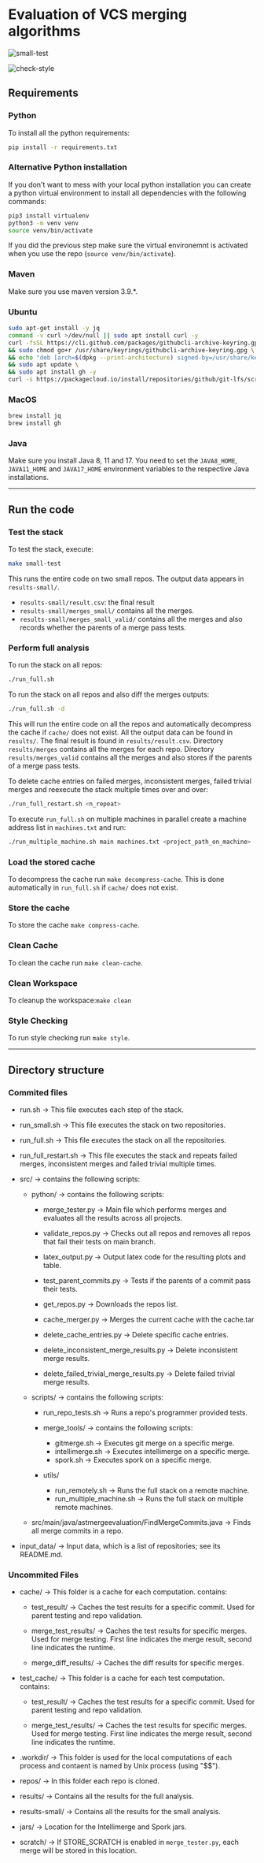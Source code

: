# Evaluation of VCS merging algorithms

![small-test](https://github.com/benedikt-schesch/AST-Merging-Evaluation/actions/workflows/small-test.yml/badge.svg)

![check-style](https://github.com/benedikt-schesch/AST-Merging-Evaluation/actions/workflows/check-style.yml/badge.svg)

## Requirements

### Python

To install all the python requirements:

```bash
pip install -r requirements.txt
```

### Alternative Python installation

If you don't want to mess with your local python installation you can create a python virtual environment to install all dependencies with the following commands:

```bash
pip3 install virtualenv
python3 -m venv venv
source venv/bin/activate
```

If you did the previous step make sure the virtual environemnt is activated when you use the repo (`source venv/bin/activate`).

### Maven

Make sure you use maven version 3.9.*.

### Ubuntu

```bash
sudo apt-get install -y jq
command -v curl >/dev/null || sudo apt install curl -y
curl -fsSL https://cli.github.com/packages/githubcli-archive-keyring.gpg | sudo dd of=/usr/share/keyrings/githubcli-archive-keyring.gpg \
&& sudo chmod go+r /usr/share/keyrings/githubcli-archive-keyring.gpg \
&& echo "deb [arch=$(dpkg --print-architecture) signed-by=/usr/share/keyrings/githubcli-archive-keyring.gpg] https://cli.github.com/packages stable main" | sudo tee /etc/apt/sources.list.d/github-cli.list > /dev/null \
&& sudo apt update \
&& sudo apt install gh -y
curl -s https://packagecloud.io/install/repositories/github/git-lfs/script.deb.sh | sudo bash
```

### MacOS

```bash
brew install jq
brew install gh
```

### Java

Make sure you install Java 8, 11 and 17. You need to set the `JAVA8_HOME`, `JAVA11_HOME` and `JAVA17_HOME` environment variables to the respective Java installations.

---

## Run the code

### Test the stack

To test the stack, execute:

```bash
make small-test
```

This runs the entire code on two small repos.
The output data appears in `results-small/`.
 * `results-small/result.csv`: the final result
 * `results-small/merges_small/` contains all the merges.
 * `results-small/merges_small_valid/` contains all the merges and also records whether the parents of a merge pass tests.

### Perform full analysis

To run the stack on all repos:

```bash
./run_full.sh
```

To run the stack on all repos and also diff the merges outputs:

```bash
./run_full.sh -d
```

This will run the entire code on all the repos and automatically decompress the cache if `cache/` does not exist.
All the output data can be found in `results/`.
The final result is found in `results/result.csv`.
Directory `results/merges` contains all the merges for each repo.
Directory `results/merges_valid` contains all the merges and also stores if the parents of a merge pass tests.

To delete cache entries on failed merges, inconsistent merges, failed trivial merges and reexecute the stack multiple times over and over:

```bash
./run_full_restart.sh <n_repeat>
```

To execute `run_full.sh` on multiple machines in parallel create a machine address list in `machines.txt` and run:

```bash
./run_multiple_machine.sh main machines.txt <project_path_on_machine>
```

### Load the stored cache

To decompress the cache run `make decompress-cache`. This is done automatically in `run_full.sh` if `cache/` does not exist.

### Store the cache

To store the cache `make compress-cache`.

### Clean Cache

To clean the cache run `make clean-cache`.

### Clean Workspace

To cleanup the workspace:`make clean`

### Style Checking

To run style checking run `make style`.

---

## Directory structure

### Commited files

* run.sh -> This file executes each step of the stack.

* run_small.sh -> This file executes the stack on two repositories.

* run_full.sh -> This file executes the stack on all the repositories.

* run_full_restart.sh -> This file executes the stack and repeats failed merges, inconsistent merges and failed trivial multiple times.

* src/ -> contains the following scripts:

  * python/ -> contains the following scripts:

    * merge_tester.py -> Main file which performs merges and evaluates all the results across all projects.

    * validate_repos.py -> Checks out all repos and removes all repos that fail their tests on main branch.

    * latex_output.py -> Output latex code for the resulting plots and table.

    * test_parent_commits.py -> Tests if the parents of a commit pass their tests.

    * get_repos.py -> Downloads the repos list.

    * cache_merger.py -> Merges the current cache with the cache.tar

    * delete_cache_entries.py -> Delete specific cache entries.

    * delete_inconsistent_merge_results.py -> Delete inconsistent merge results.

    * delete_failed_trivial_merge_results.py -> Delete failed trivial merge results.

  * scripts/ -> contains the following scripts:

    * run_repo_tests.sh -> Runs a repo's programmer provided tests.

    * merge_tools/ -> contains the following scripts:
      * gitmerge.sh -> Executes git merge on a specific merge.
      * intellimerge.sh -> Executes intellimerge on a specific merge.
      * spork.sh -> Executes spork on a specific merge.

    * utils/
      * run_remotely.sh -> Runs the full stack on a remote machine.
      * run_multiple_machine.sh -> Runs the full stack on multiple remote machines.

  * src/main/java/astmergeevaluation/FindMergeCommits.java -> Finds all merge commits in a repo.

* input_data/ -> Input data, which is a list of repositories; see its README.md.

### Uncommited Files

* cache/ -> This folder is a cache for each computation. contains:

  * test_result/ -> Caches the test results for a specific commit. Used for parent testing and repo validation.

  * merge_test_results/ -> Caches the test results for specific merges. Used for merge testing. First line indicates the merge result, second line indicates the runtime.

  * merge_diff_results/ -> Caches the diff results for specific merges.

* test_cache/ -> This folder is a cache for each test computation. contains:

  * test_result/ -> Caches the test results for a specific commit. Used for parent testing and repo validation.

  * merge_test_results/ -> Caches the test results for specific merges. Used for merge testing. First line indicates the merge result, second line indicates the runtime.

* .workdir/ -> This folder is used for the local computations of each process and contaent is named by Unix process (using "$$").

* repos/ -> In this folder each repo is cloned.

* results/ -> Contains all the results for the full analysis.

* results-small/ -> Contains all the results for the small analysis.

* jars/ -> Location for the Intellimerge and Spork jars.

* scratch/ -> If STORE_SCRATCH is enabled in `merge_tester.py`, each merge will be stored in this location.
